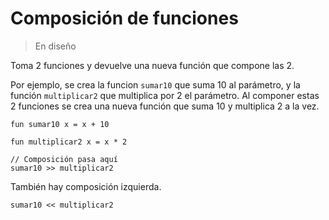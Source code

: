 # Composición de funciones

> En diseño

Toma 2 funciones y devuelve una nueva función que compone las 2.

Por ejemplo, se crea la funcion `sumar10` que suma 10 al parámetro,
y la función `multiplicar2` que multiplica por 2 el parámetro. Al componer estas 2
funciones se crea una nueva función que suma 10 y multiplica 2 a la vez.

```
fun sumar10 x = x + 10

fun multiplicar2 x = x * 2

// Composición pasa aquí
sumar10 >> multiplicar2

```

También hay composición izquierda.

```
sumar10 << multiplicar2
```
